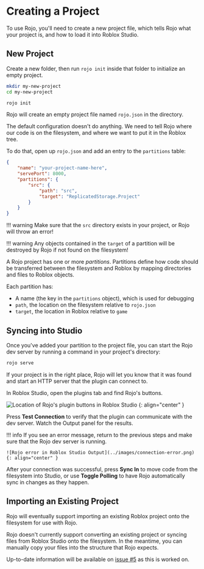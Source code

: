 # Creating a Project
To use Rojo, you'll need to create a new project file, which tells Rojo what your project is, and how to load it into Roblox Studio.

## New Project
Create a new folder, then run `rojo init` inside that folder to initialize an empty project.

```sh
mkdir my-new-project
cd my-new-project

rojo init
```

Rojo will create an empty project file named `rojo.json` in the directory.

The default configuration doesn't do anything. We need to tell Rojo where our code is on the filesystem, and where we want to put it in the Roblox tree.

To do that, open up `rojo.json` and add an entry to the `partitions` table:

```json
{
    "name": "your-project-name-here",
    "servePort": 8000,
    "partitions": {
        "src": {
            "path": "src",
            "target": "ReplicatedStorage.Project"
        }
    }
}
```

!!! warning
    Make sure that the `src` directory exists in your project, or Rojo will throw an error!

!!! warning
    Any objects contained in the `target` of a partition will be destroyed by Rojo if not found on the filesystem!

A Rojo project has one or more *partitions*. Partitions define how code should be transferred between the filesystem and Roblox by mapping directories and files to Roblox objects.

Each partition has:

* A name (the key in the `partitions` object), which is used for debugging
* `path`, the location on the filesystem relative to `rojo.json`
* `target`, the location in Roblox relative to `game`

## Syncing into Studio

Once you've added your partition to the project file, you can start the Rojo dev server by running a command in your project's directory:

```sh
rojo serve
```

If your project is in the right place, Rojo will let you know that it was found and start an HTTP server that the plugin can connect to.

In Roblox Studio, open the plugins tab and find Rojo's buttons.

![Location of Rojo's plugin buttons in Roblox Studio](../images/plugin-buttons.png)
{: align="center" }

Press **Test Connection** to verify that the plugin can communicate with the dev server. Watch the Output panel for the results.

!!! info
    If you see an error message, return to the previous steps and make sure that the Rojo dev server is running.

    ![Rojo error in Roblox Studio Output](../images/connection-error.png)
    {: align="center" }

After your connection was successful, press **Sync In** to move code from the filesystem into Studio, or use **Toggle Polling** to have Rojo automatically sync in changes as they happen.

## Importing an Existing Project
Rojo will eventually support importing an existing Roblox project onto the filesystem for use with Rojo.

Rojo doesn't currently support converting an existing project or syncing files from Roblox Studio onto the filesystem. In the meantime, you can manually copy your files into the structure that Rojo expects.

Up-to-date information will be available on [issue #5](https://github.com/LPGhatguy/rojo/issues/5) as this is worked on.
